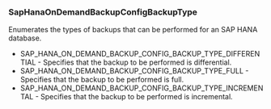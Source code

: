 ### SapHanaOnDemandBackupConfigBackupType
Enumerates the types of backups that can be performed for an SAP HANA database.

- SAP_HANA_ON_DEMAND_BACKUP_CONFIG_BACKUP_TYPE_DIFFERENTIAL - Specifies that the backup to be performed is differential.
- SAP_HANA_ON_DEMAND_BACKUP_CONFIG_BACKUP_TYPE_FULL - Specifies that the backup to be performed is full.
- SAP_HANA_ON_DEMAND_BACKUP_CONFIG_BACKUP_TYPE_INCREMENTAL - Specifies that the backup to be performed is incremental.
